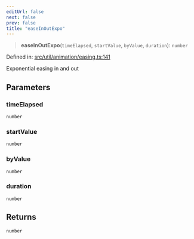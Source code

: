 ```yaml
---
editUrl: false
next: false
prev: false
title: "easeInOutExpo"
---
```


> **easeInOutExpo**(`timeElapsed`, `startValue`, `byValue`, `duration`): `number`

Defined in: [src/util/animation/easing.ts:141](https://github.com/fabricjs/fabric.js/blob/8748628df7e9de00ba77413bfc3ad9e9fe9d4f30/src/util/animation/easing.ts#L141)

Exponential easing in and out

## Parameters

### timeElapsed

`number`

### startValue

`number`

### byValue

`number`

### duration

`number`

## Returns

`number`
